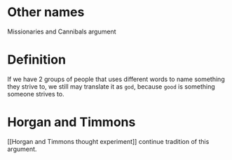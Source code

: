 # Other names

Missionaries and Cannibals argument

# Definition

If we have 2 groups of people that uses different words to name something they strive to, we still may translate it as `god`, because `good` is something someone strives to.

# Horgan and Timmons

[[Horgan and Timmons thought experiment]] continue tradition of this argument.